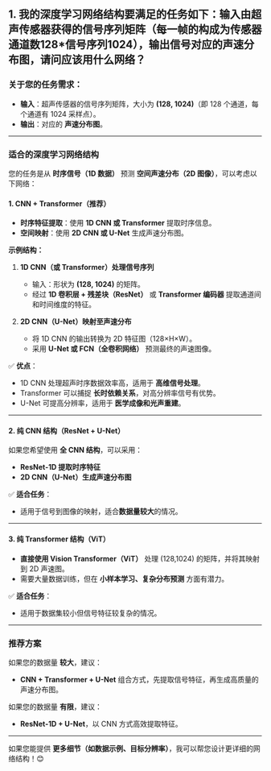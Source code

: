 ## 1. 我的深度学习网络结构要满足的任务如下：输入由超声传感器获得的信号序列矩阵（每一帧的构成为传感器通道数128*信号序列1024），输出信号对应的声速分布图，请问应该用什么网络？

### **关于您的任务需求：**
- **输入**：超声传感器的信号序列矩阵，大小为 **(128, 1024)**（即 128 个通道，每个通道有 1024 采样点）。
- **输出**：对应的 **声速分布图**。

---

### **适合的深度学习网络结构**
您的任务是从 **时序信号（1D 数据）** 预测 **空间声速分布（2D 图像）**，可以考虑以下网络：

#### **1. CNN + Transformer（推荐）**
- **时序特征提取**：使用 **1D CNN 或 Transformer** 提取时序信息。
- **空间映射**：使用 **2D CNN 或 U-Net** 生成声速分布图。

**示例结构：**
1. **1D CNN（或 Transformer）处理信号序列**
   - 输入：形状为 **(128, 1024)** 的矩阵。
   - 经过 **1D 卷积层 + 残差块（ResNet）** 或 **Transformer 编码器** 提取通道间和时间维度的特征。
  
2. **2D CNN（U-Net）映射至声速分布**
   - 将 1D CNN 的输出转换为 2D 特征图（128×H×W）。
   - 采用 **U-Net 或 FCN（全卷积网络）** 预测最终的声速图像。

✅ **优点**：
- 1D CNN 处理超声时序数据效率高，适用于 **高维信号处理**。
- Transformer 可以捕捉 **长时依赖关系**，对高分辨率信号有优势。
- U-Net 可提高分辨率，适用于 **医学成像和光声重建**。

---

#### **2. 纯 CNN 结构（ResNet + U-Net）**
如果您希望使用 **全 CNN 结构**，可以采用：
- **ResNet-1D 提取时序特征**
- **2D CNN（U-Net）生成声速分布图**

✅ **适合任务**：
- 适用于信号到图像的映射，适合**数据量较大**的情况。

---

#### **3. 纯 Transformer 结构（ViT）**
- **直接使用 Vision Transformer（ViT）** 处理 (128,1024) 的矩阵，并将其映射到 2D 声速图。
- 需要大量数据训练，但在 **小样本学习、复杂分布预测** 方面有潜力。

✅ **适合任务**：
- 适用于数据集较小但信号特征较复杂的情况。

---

### **推荐方案**
如果您的数据量 **较大**，建议：
- **CNN + Transformer + U-Net** 组合方式，先提取信号特征，再生成高质量的声速分布图。

如果您的数据量 **有限**，建议：
- **ResNet-1D + U-Net**，以 CNN 方式高效提取特征。

---

如果您能提供 **更多细节（如数据示例、目标分辨率）**，我可以帮您设计更详细的网络结构！😊
